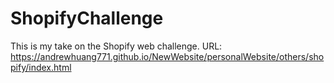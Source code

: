 # ShopifyChallenge
This is my take on the Shopify web challenge.
URL: https://andrewhuang771.github.io/NewWebsite/personalWebsite/others/shopify/index.html
